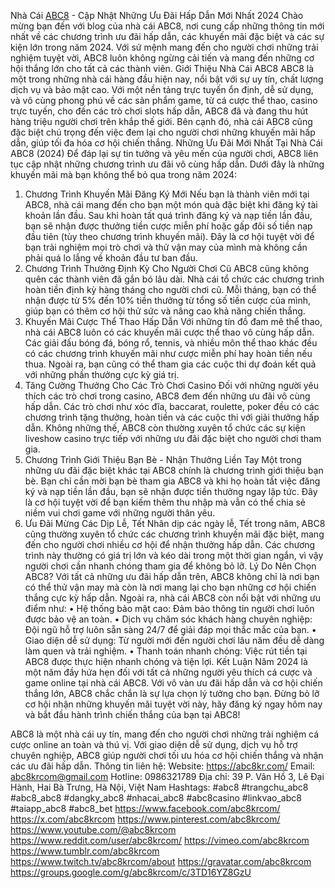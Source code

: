 Nhà Cái [ABC8](https://abc8kr.com/) - Cập Nhật Những Ưu Đãi Hấp Dẫn Mới Nhất 2024
Chào mừng bạn đến với blog của nhà cái ABC8, nơi cung cấp những thông tin mới nhất về các chương trình ưu đãi hấp dẫn, các khuyến mãi đặc biệt và các sự kiện lớn trong năm 2024. Với sứ mệnh mang đến cho người chơi những trải nghiệm tuyệt vời, ABC8 luôn không ngừng cải tiến và mang đến những cơ hội thắng lớn cho tất cả các thành viên.
Giới Thiệu Nhà Cái ABC8
ABC8 là một trong những nhà cái hàng đầu hiện nay, nổi bật với sự uy tín, chất lượng dịch vụ và bảo mật cao. Với một nền tảng trực tuyến ổn định, dễ sử dụng, và vô cùng phong phú về các sản phẩm game, từ cá cược thể thao, casino trực tuyến, cho đến các trò chơi slots hấp dẫn, ABC8 đã và đang thu hút hàng triệu người chơi trên khắp thế giới. Bên cạnh đó, nhà cái ABC8 cũng đặc biệt chú trọng đến việc đem lại cho người chơi những khuyến mãi hấp dẫn, giúp tối đa hóa cơ hội chiến thắng.
Những Ưu Đãi Mới Nhất Tại Nhà Cái ABC8 (2024)
Để đáp lại sự tin tưởng và yêu mến của người chơi, ABC8 liên tục cập nhật những chương trình ưu đãi vô cùng hấp dẫn. Dưới đây là những khuyến mãi mà bạn không thể bỏ qua trong năm 2024:
1. Chương Trình Khuyến Mãi Đăng Ký Mới
Nếu bạn là thành viên mới tại ABC8, nhà cái mang đến cho bạn một món quà đặc biệt khi đăng ký tài khoản lần đầu. Sau khi hoàn tất quá trình đăng ký và nạp tiền lần đầu, bạn sẽ nhận được thưởng tiền cược miễn phí hoặc gấp đôi số tiền nạp đầu tiên (tùy theo chương trình khuyến mãi). Đây là cơ hội tuyệt vời để bạn trải nghiệm mọi trò chơi và thử vận may của mình mà không cần phải quá lo lắng về khoản đầu tư ban đầu.
2. Chương Trình Thưởng Định Kỳ Cho Người Chơi Cũ
ABC8 cũng không quên các thành viên đã gắn bó lâu dài. Nhà cái tổ chức các chương trình hoàn tiền định kỳ hàng tháng cho người chơi cũ. Mỗi tháng, bạn có thể nhận được từ 5% đến 10% tiền thưởng từ tổng số tiền cược của mình, giúp bạn có thêm cơ hội thử sức và nâng cao khả năng chiến thắng.
3. Khuyến Mãi Cược Thể Thao Hấp Dẫn
Với những tín đồ đam mê thể thao, nhà cái ABC8 luôn có các khuyến mãi cược thể thao vô cùng hấp dẫn. Các giải đấu bóng đá, bóng rổ, tennis, và nhiều môn thể thao khác đều có các chương trình khuyến mãi như cược miễn phí hay hoàn tiền nếu thua. Ngoài ra, bạn cũng có thể tham gia các cuộc thi dự đoán kết quả với những phần thưởng cực kỳ giá trị.
4. Tăng Cường Thưởng Cho Các Trò Chơi Casino
Đối với những người yêu thích các trò chơi trong casino, ABC8 đem đến những ưu đãi vô cùng hấp dẫn. Các trò chơi như xóc đĩa, baccarat, roulette, poker đều có các chương trình tặng thưởng, hoàn tiền và các cuộc thi với giải thưởng hấp dẫn. Không những thế, ABC8 còn thường xuyên tổ chức các sự kiện liveshow casino trực tiếp với những ưu đãi đặc biệt cho người chơi tham gia.
5. Chương Trình Giới Thiệu Bạn Bè - Nhận Thưởng Liền Tay
Một trong những ưu đãi đặc biệt khác tại ABC8 chính là chương trình giới thiệu bạn bè. Bạn chỉ cần mời bạn bè tham gia ABC8 và khi họ hoàn tất việc đăng ký và nạp tiền lần đầu, bạn sẽ nhận được tiền thưởng ngay lập tức. Đây là cơ hội tuyệt vời để bạn kiếm thêm thu nhập mà vẫn có thể chia sẻ niềm vui chơi game với những người thân yêu.
6. Ưu Đãi Mừng Các Dịp Lễ, Tết
Nhân dịp các ngày lễ, Tết trong năm, ABC8 cũng thường xuyên tổ chức các chương trình khuyến mãi đặc biệt, mang đến cho người chơi nhiều cơ hội để nhận thưởng hấp dẫn. Các chương trình này thường có giá trị lớn và kéo dài trong một thời gian ngắn, vì vậy người chơi cần nhanh chóng tham gia để không bỏ lỡ.
Lý Do Nên Chọn ABC8?
Với tất cả những ưu đãi hấp dẫn trên, ABC8 không chỉ là nơi bạn có thể thử vận may mà còn là nơi mang lại cho bạn những cơ hội chiến thắng cực kỳ hấp dẫn. Ngoài ra, nhà cái ABC8 còn nổi bật với những ưu điểm như:
•	Hệ thống bảo mật cao: Đảm bảo thông tin người chơi luôn được bảo vệ an toàn.
•	Dịch vụ chăm sóc khách hàng chuyên nghiệp: Đội ngũ hỗ trợ luôn sẵn sàng 24/7 để giải đáp mọi thắc mắc của bạn.
•	Giao diện dễ sử dụng: Từ người mới đến người chơi lâu năm đều dễ dàng làm quen và trải nghiệm.
•	Thanh toán nhanh chóng: Việc rút tiền tại ABC8 được thực hiện nhanh chóng và tiện lợi.
Kết Luận
Năm 2024 là một năm đầy hứa hẹn đối với tất cả những người yêu thích cá cược và game online tại nhà cái ABC8. Với vô vàn ưu đãi hấp dẫn và cơ hội chiến thắng lớn, ABC8 chắc chắn là sự lựa chọn lý tưởng cho bạn. Đừng bỏ lỡ cơ hội nhận những khuyến mãi tuyệt vời này, hãy đăng ký ngay hôm nay và bắt đầu hành trình chiến thắng của bạn tại ABC8!

ABC8 là một nhà cái uy tín, mang đến cho người chơi những trải nghiệm cá cược online an toàn và thú vị. Với giao diện dễ sử dụng, dịch vụ hỗ trợ chuyên nghiệp, ABC8 giúp người chơi tối ưu hóa cơ hội chiến thắng và nhận các ưu đãi hấp dẫn. Thông tin liên hệ: 
Website: https://abc8kr.com/
Email: abc8krcom@gmail.com
Hotline: 0986321789
Địa chỉ: 39 P. Vân Hồ 3, Lê Đại Hành, Hai Bà Trưng, Hà Nội, Việt Nam
Hashtags: #abc8 #trangchu_abc8 #abc8_abc8 #dangky_abc8 #nhacai_abc8 #abc8casino #linkvao_abc8 #taiapp_abc8 #abc8_bet
https://www.facebook.com/abc8krcom/
https://x.com/abc8krcom
https://www.pinterest.com/abc8krcom/
https://www.youtube.com/@abc8krcom
https://www.reddit.com/user/abc8krcom/
https://vimeo.com/abc8krcom
https://www.tumblr.com/abc8krcom
https://www.twitch.tv/abc8krcom/about
https://gravatar.com/abc8krcom
https://groups.google.com/g/abc8krcom/c/3TD16YZ8GzU

